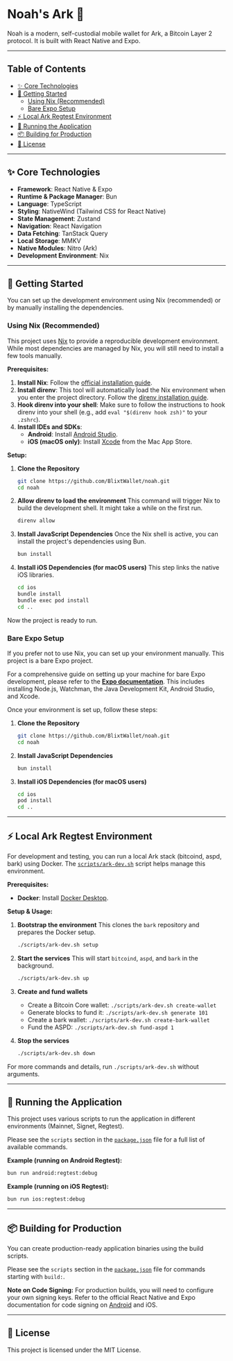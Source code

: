 # Noah's Ark 🚢

Noah is a modern, self-custodial mobile wallet for Ark, a Bitcoin Layer 2 protocol. It is built with React Native and Expo.

---

## Table of Contents

- [✨ Core Technologies](#-core-technologies)
- [🚀 Getting Started](#-getting-started)
  - [Using Nix (Recommended)](#using-nix-recommended)
  - [Bare Expo Setup](#bare-expo-setup)
- [⚡️ Local Ark Regtest Environment](#️-local-ark-regtest-environment)
- [🏃 Running the Application](#-running-the-application)
- [📦 Building for Production](#-building-for-production)
- [📜 License](#-license)

---

## ✨ Core Technologies

- **Framework**: React Native & Expo
- **Runtime & Package Manager**: Bun
- **Language**: TypeScript
- **Styling**: NativeWind (Tailwind CSS for React Native)
- **State Management**: Zustand
- **Navigation**: React Navigation
- **Data Fetching**: TanStack Query
- **Local Storage**: MMKV
- **Native Modules**: Nitro (Ark)
- **Development Environment**: Nix

---

## 🚀 Getting Started

You can set up the development environment using Nix (recommended) or by manually installing the dependencies.

### Using Nix (Recommended)

This project uses [Nix](https://nixos.org/) to provide a reproducible development environment. While most dependencies are managed by Nix, you will still need to install a few tools manually.

**Prerequisites:**

1.  **Install Nix**: Follow the [official installation guide](https://docs.determinate.systems/).
2.  **Install direnv**: This tool will automatically load the Nix environment when you enter the project directory. Follow the [direnv installation guide](https://direnv.net/docs/installation.html).
3.  **Hook direnv into your shell**: Make sure to follow the instructions to hook direnv into your shell (e.g., add `eval "$(direnv hook zsh)"` to your `.zshrc`).
4.  **Install IDEs and SDKs**:
    - **Android**: Install [Android Studio](https://developer.android.com/studio).
    - **iOS (macOS only)**: Install [Xcode](https://developer.apple.com/xcode/) from the Mac App Store.

**Setup:**

1.  **Clone the Repository**

    ```bash
    git clone https://github.com/BlixtWallet/noah.git
    cd noah
    ```

2.  **Allow direnv to load the environment**
    This command will trigger Nix to build the development shell. It might take a while on the first run.

    ```bash
    direnv allow
    ```

3.  **Install JavaScript Dependencies**
    Once the Nix shell is active, you can install the project's dependencies using Bun.

    ```bash
    bun install
    ```

4.  **Install iOS Dependencies (for macOS users)**
    This step links the native iOS libraries.
    ```bash
    cd ios
    bundle install
    bundle exec pod install
    cd ..
    ```

Now the project is ready to run.

### Bare Expo Setup

If you prefer not to use Nix, you can set up your environment manually. This project is a bare Expo project.

For a comprehensive guide on setting up your machine for bare Expo development, please refer to the **[Expo documentation](https://docs.expo.dev/get-started/set-up-your-environment/?mode=development-build&platform=android&device=simulated)**. This includes installing Node.js, Watchman, the Java Development Kit, Android Studio, and Xcode.

Once your environment is set up, follow these steps:

1.  **Clone the Repository**

    ```bash
    git clone https://github.com/BlixtWallet/noah.git
    cd noah
    ```

2.  **Install JavaScript Dependencies**

    ```bash
    bun install
    ```

3.  **Install iOS Dependencies (for macOS users)**
    ```bash
    cd ios
    pod install
    cd ..
    ```

---

## ⚡️ Local Ark Regtest Environment

For development and testing, you can run a local Ark stack (bitcoind, aspd, bark) using Docker. The [`scripts/ark-dev.sh`](./scripts/ark-dev.sh) script helps manage this environment.

**Prerequisites:**

- **Docker**: Install [Docker Desktop](https://www.docker.com/products/docker-desktop/).

**Setup & Usage:**

1.  **Bootstrap the environment**
    This clones the `bark` repository and prepares the Docker setup.

    ```bash
    ./scripts/ark-dev.sh setup
    ```

2.  **Start the services**
    This will start `bitcoind`, `aspd`, and `bark` in the background.

    ```bash
    ./scripts/ark-dev.sh up
    ```

3.  **Create and fund wallets**
    - Create a Bitcoin Core wallet: `./scripts/ark-dev.sh create-wallet`
    - Generate blocks to fund it: `./scripts/ark-dev.sh generate 101`
    - Create a bark wallet: `./scripts/ark-dev.sh create-bark-wallet`
    - Fund the ASPD: `./scripts/ark-dev.sh fund-aspd 1`

4.  **Stop the services**
    ```bash
    ./scripts/ark-dev.sh down
    ```

For more commands and details, run `./scripts/ark-dev.sh` without arguments.

---

## 🏃 Running the Application

This project uses various scripts to run the application in different environments (Mainnet, Signet, Regtest).

Please see the `scripts` section in the [`package.json`](./package.json:5) file for a full list of available commands.

**Example (running on Android Regtest):**

```bash
bun run android:regtest:debug
```

**Example (running on iOS Regtest):**

```bash
bun run ios:regtest:debug
```

---

## 📦 Building for Production

You can create production-ready application binaries using the build scripts.

Please see the `scripts` section in the [`package.json`](./package.json:5) file for commands starting with `build:`.

**Note on Code Signing:** For production builds, you will need to configure your own signing keys. Refer to the official React Native and Expo documentation for code signing on [Android](https://reactnative.dev/docs/signed-apk-android) and iOS.

---

## 📜 License

This project is licensed under the MIT License.
